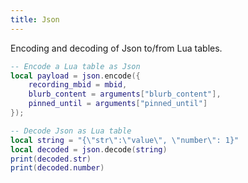 ```yaml
---
title: Json
---
```


Encoding and decoding of Json to/from Lua tables.

```lua
-- Encode a Lua table as Json
local payload = json.encode({
    recording_mbid = mbid,
    blurb_content = arguments["blurb_content"],
    pinned_until = arguments["pinned_until"]
});

-- Decode Json as Lua table
local string = "{\"str\":\"value\", \"number\": 1}"
local decoded = json.decode(string)
print(decoded.str)
print(decoded.number)
```
